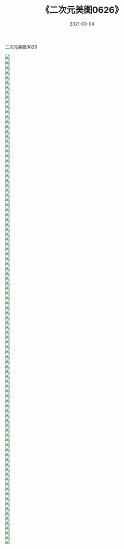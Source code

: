 ﻿---
layout: post
title:  《二次元美图0626》
date:   2021-03-04
img: http://imgx.orgx.ga/二次元/2021/二次元美图0626/000.jpg
categories: [美女, 清纯, 唯美]
---

二次元美图0626

 ![](http://imgx.orgx.ga/二次元/2021/二次元美图0626/001.png) <br>![](http://imgx.orgx.ga/二次元/2021/二次元美图0626/002.png) <br>![](http://imgx.orgx.ga/二次元/2021/二次元美图0626/003.png) <br>![](http://imgx.orgx.ga/二次元/2021/二次元美图0626/004.png) <br>![](http://imgx.orgx.ga/二次元/2021/二次元美图0626/005.png) <br>![](http://imgx.orgx.ga/二次元/2021/二次元美图0626/006.png) <br>![](http://imgx.orgx.ga/二次元/2021/二次元美图0626/007.png) <br>![](http://imgx.orgx.ga/二次元/2021/二次元美图0626/008.png) <br>![](http://imgx.orgx.ga/二次元/2021/二次元美图0626/009.png) <br>![](http://imgx.orgx.ga/二次元/2021/二次元美图0626/010.png) <br>![](http://imgx.orgx.ga/二次元/2021/二次元美图0626/011.png) <br>![](http://imgx.orgx.ga/二次元/2021/二次元美图0626/012.png) <br>![](http://imgx.orgx.ga/二次元/2021/二次元美图0626/013.png) <br>![](http://imgx.orgx.ga/二次元/2021/二次元美图0626/014.png) <br>![](http://imgx.orgx.ga/二次元/2021/二次元美图0626/015.png) <br>![](http://imgx.orgx.ga/二次元/2021/二次元美图0626/016.png) <br>![](http://imgx.orgx.ga/二次元/2021/二次元美图0626/017.png) <br>![](http://imgx.orgx.ga/二次元/2021/二次元美图0626/018.png) <br>![](http://imgx.orgx.ga/二次元/2021/二次元美图0626/019.png) <br>![](http://imgx.orgx.ga/二次元/2021/二次元美图0626/020.png) <br>![](http://imgx.orgx.ga/二次元/2021/二次元美图0626/021.png) <br>![](http://imgx.orgx.ga/二次元/2021/二次元美图0626/022.png) <br>![](http://imgx.orgx.ga/二次元/2021/二次元美图0626/023.png) <br>![](http://imgx.orgx.ga/二次元/2021/二次元美图0626/024.png) <br>![](http://imgx.orgx.ga/二次元/2021/二次元美图0626/025.png) <br>![](http://imgx.orgx.ga/二次元/2021/二次元美图0626/026.png) <br>![](http://imgx.orgx.ga/二次元/2021/二次元美图0626/027.png) <br>![](http://imgx.orgx.ga/二次元/2021/二次元美图0626/028.png) <br>![](http://imgx.orgx.ga/二次元/2021/二次元美图0626/029.png) <br>![](http://imgx.orgx.ga/二次元/2021/二次元美图0626/030.png) <br>![](http://imgx.orgx.ga/二次元/2021/二次元美图0626/031.png) <br>![](http://imgx.orgx.ga/二次元/2021/二次元美图0626/032.png) <br>![](http://imgx.orgx.ga/二次元/2021/二次元美图0626/033.png) <br>![](http://imgx.orgx.ga/二次元/2021/二次元美图0626/034.png) <br>![](http://imgx.orgx.ga/二次元/2021/二次元美图0626/035.png) <br>![](http://imgx.orgx.ga/二次元/2021/二次元美图0626/036.png) <br>![](http://imgx.orgx.ga/二次元/2021/二次元美图0626/037.png) <br>![](http://imgx.orgx.ga/二次元/2021/二次元美图0626/038.png) <br>![](http://imgx.orgx.ga/二次元/2021/二次元美图0626/039.png) <br>![](http://imgx.orgx.ga/二次元/2021/二次元美图0626/040.png) <br>![](http://imgx.orgx.ga/二次元/2021/二次元美图0626/041.png) <br>![](http://imgx.orgx.ga/二次元/2021/二次元美图0626/042.png) <br>![](http://imgx.orgx.ga/二次元/2021/二次元美图0626/043.png) <br>![](http://imgx.orgx.ga/二次元/2021/二次元美图0626/044.png) <br>![](http://imgx.orgx.ga/二次元/2021/二次元美图0626/045.png) <br>![](http://imgx.orgx.ga/二次元/2021/二次元美图0626/046.png) <br>![](http://imgx.orgx.ga/二次元/2021/二次元美图0626/047.png) <br>![](http://imgx.orgx.ga/二次元/2021/二次元美图0626/048.png) <br>![](http://imgx.orgx.ga/二次元/2021/二次元美图0626/049.png) <br>![](http://imgx.orgx.ga/二次元/2021/二次元美图0626/050.png) <br>![](http://imgx.orgx.ga/二次元/2021/二次元美图0626/051.png) <br>![](http://imgx.orgx.ga/二次元/2021/二次元美图0626/052.png) <br>![](http://imgx.orgx.ga/二次元/2021/二次元美图0626/053.png) <br>![](http://imgx.orgx.ga/二次元/2021/二次元美图0626/054.png) <br>![](http://imgx.orgx.ga/二次元/2021/二次元美图0626/055.png) <br>![](http://imgx.orgx.ga/二次元/2021/二次元美图0626/056.png) <br>![](http://imgx.orgx.ga/二次元/2021/二次元美图0626/057.png) <br>![](http://imgx.orgx.ga/二次元/2021/二次元美图0626/058.png) <br>![](http://imgx.orgx.ga/二次元/2021/二次元美图0626/059.png) <br>![](http://imgx.orgx.ga/二次元/2021/二次元美图0626/060.png) <br>![](http://imgx.orgx.ga/二次元/2021/二次元美图0626/061.png) <br>![](http://imgx.orgx.ga/二次元/2021/二次元美图0626/062.png) <br>![](http://imgx.orgx.ga/二次元/2021/二次元美图0626/063.png) <br>![](http://imgx.orgx.ga/二次元/2021/二次元美图0626/064.png) <br>![](http://imgx.orgx.ga/二次元/2021/二次元美图0626/065.png) <br>![](http://imgx.orgx.ga/二次元/2021/二次元美图0626/066.png) <br>![](http://imgx.orgx.ga/二次元/2021/二次元美图0626/067.png) <br>![](http://imgx.orgx.ga/二次元/2021/二次元美图0626/068.png) <br>![](http://imgx.orgx.ga/二次元/2021/二次元美图0626/069.png) <br>![](http://imgx.orgx.ga/二次元/2021/二次元美图0626/070.png) <br>![](http://imgx.orgx.ga/二次元/2021/二次元美图0626/071.png) <br>![](http://imgx.orgx.ga/二次元/2021/二次元美图0626/072.png) <br>![](http://imgx.orgx.ga/二次元/2021/二次元美图0626/073.png) <br>![](http://imgx.orgx.ga/二次元/2021/二次元美图0626/074.png) <br>![](http://imgx.orgx.ga/二次元/2021/二次元美图0626/075.png) <br>![](http://imgx.orgx.ga/二次元/2021/二次元美图0626/076.png) <br>![](http://imgx.orgx.ga/二次元/2021/二次元美图0626/077.png) <br>![](http://imgx.orgx.ga/二次元/2021/二次元美图0626/078.png) <br>![](http://imgx.orgx.ga/二次元/2021/二次元美图0626/079.png) <br>![](http://imgx.orgx.ga/二次元/2021/二次元美图0626/080.png) <br>![](http://imgx.orgx.ga/二次元/2021/二次元美图0626/081.png) <br>![](http://imgx.orgx.ga/二次元/2021/二次元美图0626/082.png) <br>![](http://imgx.orgx.ga/二次元/2021/二次元美图0626/083.png) <br>![](http://imgx.orgx.ga/二次元/2021/二次元美图0626/084.png) <br>![](http://imgx.orgx.ga/二次元/2021/二次元美图0626/085.png) <br>![](http://imgx.orgx.ga/二次元/2021/二次元美图0626/086.png) <br>![](http://imgx.orgx.ga/二次元/2021/二次元美图0626/087.png) <br>![](http://imgx.orgx.ga/二次元/2021/二次元美图0626/088.png) <br>![](http://imgx.orgx.ga/二次元/2021/二次元美图0626/089.png) <br>![](http://imgx.orgx.ga/二次元/2021/二次元美图0626/090.png) <br>![](http://imgx.orgx.ga/二次元/2021/二次元美图0626/091.png) <br>![](http://imgx.orgx.ga/二次元/2021/二次元美图0626/092.png) <br>![](http://imgx.orgx.ga/二次元/2021/二次元美图0626/093.png) <br>![](http://imgx.orgx.ga/二次元/2021/二次元美图0626/094.png) <br>![](http://imgx.orgx.ga/二次元/2021/二次元美图0626/095.png) <br>![](http://imgx.orgx.ga/二次元/2021/二次元美图0626/096.png) <br>![](http://imgx.orgx.ga/二次元/2021/二次元美图0626/097.png) <br>![](http://imgx.orgx.ga/二次元/2021/二次元美图0626/098.png) <br>![](http://imgx.orgx.ga/二次元/2021/二次元美图0626/099.png) <br>![](http://imgx.orgx.ga/二次元/2021/二次元美图0626/100.png) <br>
